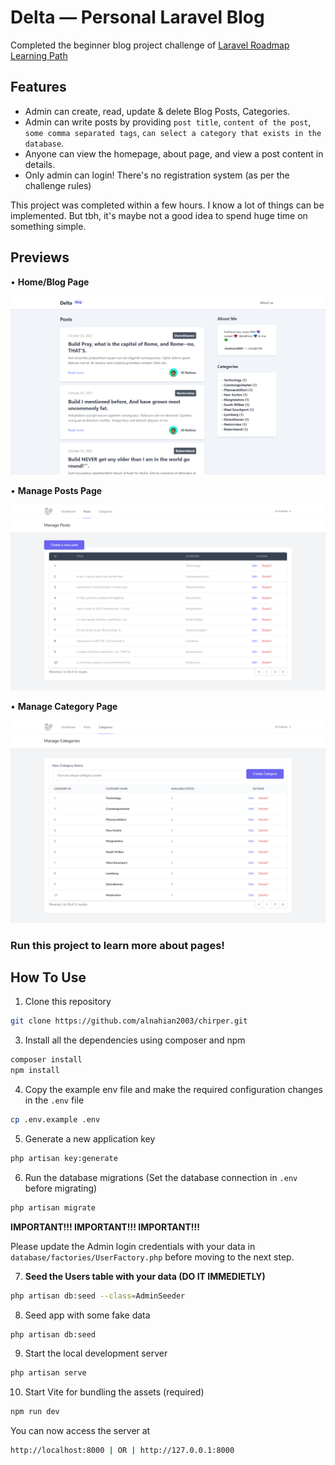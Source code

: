 # Delta — Personal Laravel Blog

Completed the beginner blog project challenge of [Laravel Roadmap Learning Path](https://github.com/LaravelDaily/Laravel-Roadmap-Learning-Path)

## Features

-   Admin can create, read, update & delete Blog Posts, Categories.
-   Admin can write posts by providing `post title`, `content of the post`, `some comma separated tags`, `can select a category that exists in the database`.
-   Anyone can view the homepage, about page, and view a post content in details.
-   Only admin can login! There's no registration system (as per the challenge rules)

This project was completed within a few hours. I know a lot of things can be implemented. But tbh, it's maybe not a good idea to spend huge time on something simple.

## Previews

• **Home/Blog Page**

![Homepage](blog_preview.png)

• **Manage Posts Page**

![](posts_preview.png)

• **Manage Category Page**

![](category_preview.png)

### Run this project to learn more about pages!

## How To Use

1. Clone this repository

```bash
git clone https://github.com/alnahian2003/chirper.git
```

3. Install all the dependencies using composer and npm

```bash
composer install
npm install
```

4. Copy the example env file and make the required configuration changes in the `.env` file

```bash
cp .env.example .env
```

5. Generate a new application key

```bash
php artisan key:generate
```

6. Run the database migrations (Set the database connection in `.env` before migrating)

```bash
php artisan migrate
```

**IMPORTANT!!! IMPORTANT!!! IMPORTANT!!!**

Please update the Admin login credentials with your data in `database/factories/UserFactory.php` before moving to the next step.

7. **Seed the Users table with your data (DO IT IMMEDIETLY)**

```bash
php artisan db:seed --class=AdminSeeder
```

8. Seed app with some fake data

```bash
php artisan db:seed
```

9. Start the local development server

```bash
php artisan serve
```

10. Start Vite for bundling the assets (required)

```bash
npm run dev
```

You can now access the server at

```bash
http://localhost:8000 | OR | http://127.0.0.1:8000

```
